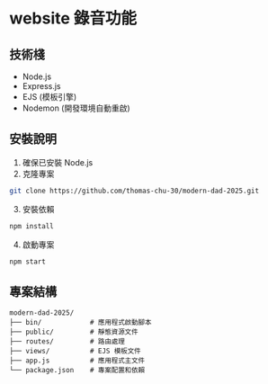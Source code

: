 # website 錄音功能

## 技術棧

- Node.js
- Express.js
- EJS (模板引擎)
- Nodemon (開發環境自動重啟)

## 安裝說明

1. 確保已安裝 Node.js
2. 克隆專案

```bash
git clone https://github.com/thomas-chu-30/modern-dad-2025.git
```

3. 安裝依賴

```bash
npm install
```

4. 啟動專案

```bash
npm start
```

## 專案結構

```
modern-dad-2025/
├── bin/            # 應用程式啟動腳本
├── public/         # 靜態資源文件
├── routes/         # 路由處理
├── views/          # EJS 模板文件
├── app.js          # 應用程式主文件
└── package.json    # 專案配置和依賴
```
